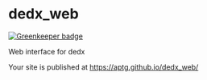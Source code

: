 # dedx_web

[![Greenkeeper badge](https://badges.greenkeeper.io/APTG/dedx_web.svg)](https://greenkeeper.io/)

Web interface for dedx

Your site is published at https://aptg.github.io/dedx_web/
